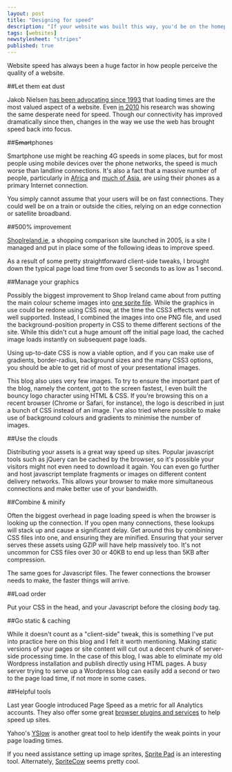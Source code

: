 ```yaml
---
layout: post
title: "Designing for speed"
description: "If your website was built this way, you'd be on the homepage by now."
tags: [websites]
newstylesheet: "stripes"
published: true
---
```

Website speed has always been a huge factor in how people perceive the quality of a website. 

##Let them eat dust

Jakob Nielsen [has been advocating since 1993][2] that loading times are the most valued aspect of a website. Even [in 2010][3] his research was showing the same desperate need for speed. Though our connectivity has improved dramatically since then, changes in the way we use the web has brought speed back into focus.

##<del>Smart</del>phones

Smartphone use might be reaching 4G speeds in some places, but for most people using mobile devices over the phone networks, the speed is much worse than landline connections. It's also a fact that a massive number of people, particularly in [Africa][5] and [much of Asia][4], are using their phones as a primary Internet connection.

You simply cannot assume that your users will be on fast connections. They could well be on a train or outside the cities, relying on an edge connection or satellite broadband.

##500% improvement

[ShopIreland.ie][1], a shopping comparison site launched in 2005, is a site I managed and put in place some of the following ideas to improve speed. 

As a result of some pretty straightforward client-side tweaks, I brought down the typical page load time from over 5 seconds to as low as 1 second. 

##Manage your graphics

Possibly the biggest improvement to Shop Ireland came about from putting the main colour scheme images into [one sprite file][6]. While the graphics in use could be redone using CSS now, at the time the CSS3 effects were not well supported. Instead, I combined the images into one PNG file, and used the background-position property in CSS to theme different sections of the site. While this didn't cut a huge amount off the initial page load, the cached image loads instantly on subsequent page loads.

Using up-to-date CSS is now a viable option, and if you can make use of gradients, border-radius, background sizes and the many CSS3 options, you should be able to get rid of most of your presentational images.

This blog also uses very few images. To try to ensure the important part of the blog, namely the content, got to the screen fastest, I even built the bouncy logo character using HTML & CSS. If you're browsing this on a recent browser (Chrome or Safari, for instance), the logo is described in just a bunch of CSS instead of an image. I've also tried where possible to make use of background colours and gradients to minimise the number of images.

##Use the clouds

Distributing your assets is a great way speed up sites. Popular javascript tools such as jQuery can be cached by the browser, so it's possible your visitors might not even need to download it again. You can even go further and host javascript template fragments or images on different content delivery networks. This allows your browser to make more simultaneous connections and make better use of your bandwidth.

##Combine & minify

Often the biggest overhead in page loading speed is when the browser is looking up the connection. If you open many connections, these lookups will stack up and cause a significant delay. Get around this by combining CSS files into one, and ensuring they are minified. Ensuring that your server serves these assets using GZIP will have help massively too. It's not uncommon for CSS files over 30 or 40KB to end up less than 5KB after compression.

The same goes for Javascript files. The fewer connections the browser needs to make, the faster things will arrive.

##Load order

Put your CSS in the head, and your Javascript before the closing *body* tag.

##Go static & caching

While it doesn't count as a "client-side" tweak, this is something I've put into practice here on this blog and I felt it worth mentioning. Making static versions of your pages or site content will cut out a decent chunk of server-side processing time. In the case of this blog, I was able to eliminate my old Wordpress installation and publish directly using HTML pages. A busy server trying to serve up a Wordpress blog can easily add a second or two to the page load time, if not more in some cases.

##Helpful tools

Last year Google introduced Page Speed as a metric for all Analytics accounts. They also offer some great [browser plugins and services][7] to help speed up sites. 

Yahoo's [YSlow][8] is another great tool to help identify the weak points in your page loading times.

If you need assistance setting up image sprites, [Sprite Pad][9] is an interesting tool. Alternately, [SpriteCow][10] seems pretty cool.

 [1]: http://shopireland.ie
 [2]: http://www.useit.com/alertbox/9703a.html
 [3]: http://www.useit.com/alertbox/response-times.html
 [4]: http://www.engadget.com/2012/07/19/smartphone-internet-china/
 [5]: http://afrinnovator.com/blog/2012/02/02/why-you-must-never-forget-about-the-humble-feature-phone-in-africa/
 [6]: http://www.shopireland.ie/images/all.png
 [7]: https://developers.google.com/speed/pagespeed/
 [8]: http://developer.yahoo.com/yslow/
 [9]: http://spritepad.wearekiss.com/
 [10]: http://www.spritecow.com/